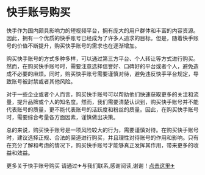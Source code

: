 # 快手账号购买

快手作为国内颇具影响力的短视频平台，拥有庞大的用户群体和丰富的内容资源。因此，拥有一个优质的快手账号已经成为了许多人追求的目标。但是，随着快手账号的价值不断提升，购买快手账号的需求也在逐渐增加。

购买快手账号的方式多种多样，可以通过第三方平台、个人转让等方式进行购买。然而，在购买快手账号时，需要注意选择信誉好、口碑好的平台或者个人，避免造成不必要的麻烦。同时，购买快手账号需要谨慎对待，避免违反快手平台规定，导致账号被封禁或者其他风险。

对于一些企业或者个人而言，购买快手账号可以帮助他们快速获取更多的关注和流量，提升品牌或个人的知名度。然而，我们需要清楚认识到，购买快手账号并不能代表账号的质量，更不能代表账号的活跃度和粉丝的质量。因此，在购买快手账号时，需要综合考量各方面因素，谨慎做出决策。

总的来说，购买快手账号是一项风险较大的行为，需要谨慎对待。在购买快手账号时，建议选择正规、合法的渠道进行购买，并且理性对待账号的作用和影响。只有在充分了解和考虑的情况下，购买快手账号才能够真正发挥其作用，带来更多的收益和效益。

更多关于快手账号购买 请通过✈与我们联系,感谢阅读,谢谢！[点击这里✈](https://t.me/lm66bot)